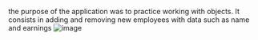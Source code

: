 the purpose of the application was to practice working with objects. It consists in adding and removing new employees with data such as name and earnings
![image](https://user-images.githubusercontent.com/82128422/166225098-2c3d839e-a831-4f30-aafb-a7a541e494d7.png)
